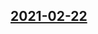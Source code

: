 ## [2021-02-22](https://github.com/faktaoklimatu/graphics/blob/e6d81a1693b3927ebd8b7794ace054944efe1f5c/data-visualization/emissions/world/world-ghg-emissions/sk-emisie-svet.ai)



